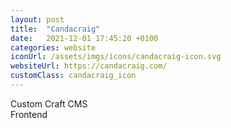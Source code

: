 ```yaml
---
layout: post
title:  "Candacraig"
date:   2021-12-01 17:45:20 +0100
categories: website
iconUrl: /assets/imgs/icons/candacraig-icon.svg 
websiteUrl: https://candacraig.com/
customClass: candacraig_icon
---
```


Custom Craft CMS<br>
Frontend<br>